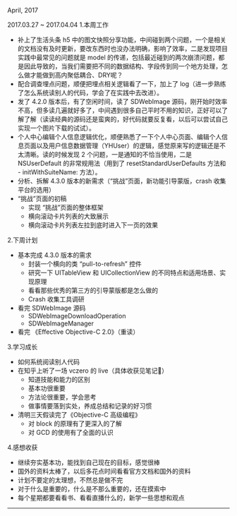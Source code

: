 
April, 2017

2017.03.27 ~ 2017.04.04
1.本周工作
- 补上了生活头条 h5 中的图文快照分享功能，中间碰到两个问题，一个是相关的文档没有及时更新，要改东西时也没办法明确，影响了效率，二是发现项目实践中最常见的问题就是 model 的传递，包括最近碰到的两次崩溃问题，都是因此导致的，当我们需要把不同的数据结构、字段传到同一个地方处理，怎么做才能做到高内聚低耦合、DRY呢？
- 配合调查埋点问题，顺便把埋点相关逻辑看了一下，加上了 log（进一步熟练了怎么系统读别人的代码，学会了在实践中去改进）。
- 发了 4.2.0 版本后，有了空闲时间，读了 SDWebImage 源码，刚开始时效率不高，但多读几遍就好多了，中间遇到很多自己平时不用的知识，正好可以了解了解（读读经典的源码还是蛮爽的，好代码就要反复看，以后可以尝试自己实现一个图片下载的试试）。
- 个人中心编辑个人信息逻辑优化，顺便熟悉了一下个人中心页面、编辑个人信息页面以及用户信息数据管理（YHUser）的逻辑，感觉原来写的逻辑还是不太清晰。读的时候发现 2 个问题，一是通知的不恰当使用，二是 NSUserDefault 的非常规用法（用到了 resetStandardUserDefaults 方法和 - initWithSuiteName: 方法）。
- 分析、拆解 4.3.0 版本的新需求（“挑战”页面，新功能引导蒙版，crash 收集平台的选用）
- “挑战”页面的初稿
    - 实现 “挑战”页面的整体框架
    - 横向滚动卡片列表的大致展示
    - 横向滚动卡片列表左拉到底时进入下一页的效果

2.下周计划
- 基本完成 4.3.0 版本的需求
    - 封装一个横向的类 “pull-to-refresh” 控件
    - 研究一下 UITableView 和 UICollectionView 的不同特点和适用场景、实现原理
    - 看看那些优秀的第三方的引导蒙版都是怎么做的
    - Crash 收集工具调研
- 看完 SDWebImage 源码
    - SDWebImageDownloadOperation
    - SDWebImageManager
- 看完 《Effective Objective-C 2.0》（重读）

3.学习成长
- 如何系统阅读别人代码
- 在知乎上听了一场 vczero 的 live（具体收获见笔记📒）
    - 知道技能和能力的区别
    - 基本功很重要
    - 方法论很重要，学会思考
    - 做事情要落到实处，养成总结和记录的好习惯
- 清明三天假读完了《Objective-C 高级编程》
    - 对 block 的原理有了更深入的了解
    - 对 GCD 的使用有了全面的认识

4.感想收获
- 继续夯实基本功，能找到自己现在的目标，感觉很棒
- 国外的资料太棒了，以后多花点时间看看官方文档和国外的资料
- 计划不要定的太理想，不然总是做不完
- 对于什么是重要的，什么是不那么重要的，还在摸索中
- 每个星期都要看看书、看看直播什么的，新学一些思想和观点


----------------
